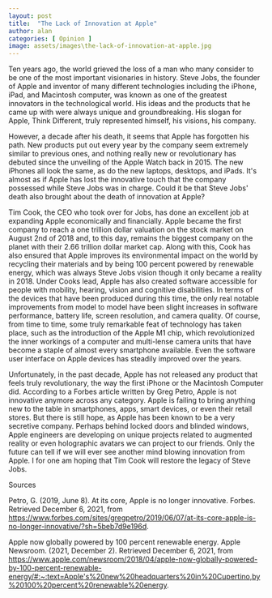 ```yaml
---
layout: post
title:  "The Lack of Innovation at Apple"
author: alan
categories: [ Opinion ]
image: assets/images\the-lack-of-innovation-at-apple.jpg
---
```


Ten years ago, the world grieved the loss of a man who many consider to be one of the most important visionaries in history. Steve Jobs, the founder of Apple and inventor of many different technologies including the iPhone, iPad, and Macintosh computer, was known as one of the greatest innovators in the technological world. His ideas and the products that he came up with were always unique and groundbreaking. His slogan for Apple, Think Different, truly represented himself, his visions, his company.

However, a decade after his death, it seems that Apple has forgotten his path. New products put out every year by the company seem extremely similar to previous ones, and nothing really new or revolutionary has debuted since the unveiling of the Apple Watch back in 2015.  The new iPhones all look the same, as do the new laptops, desktops, and iPads. It's almost as if Apple has lost the innovative touch that the company possessed while Steve Jobs was in charge. Could it be that Steve Jobs' death also brought about the death of innovation at Apple?

Tim Cook, the CEO who took over for Jobs, has done an excellent job at expanding Apple economically and financially. Apple became the first company to reach a one trillion dollar valuation on the stock market on August 2nd of 2018 and, to this day, remains the biggest company on the planet with their 2.66 trillion dollar market cap. Along with this, Cook has also ensured that Apple improves its environmental impact on the world by recycling their materials and by being 100 percent powered by renewable energy, which was always Steve Jobs vision though it only became a reality in 2018. Under Cooks lead, Apple has also created software accessible for people with mobility, hearing, vision and cognitive disabilities. In terms of the devices that have been produced during this time, the only real notable improvements from model to model have been slight increases in software performance, battery life, screen resolution, and camera quality. Of course, from time to time, some truly remarkable feat of technology has taken place, such as the introduction of the Apple M1 chip, which revolutionized the inner workings of a computer and multi-lense camera units that have become a staple of almost every smartphone available. Even the software user interface on Apple devices has steadily improved over the years.

Unfortunately, in the past decade, Apple has not released any product that feels truly revolutionary, the way the first iPhone or the Macintosh Computer did. According to a Forbes article written by Greg Petro, Apple is not innovative anymore across any category. Apple is failing to bring anything new to the table in smartphones, apps, smart devices, or even their retail stores. But there is still hope, as Apple has been known to be a very secretive company. Perhaps behind locked doors and blinded windows, Apple engineers are developing on unique projects related to augmented reality or even holographic avatars we can project to our friends. Only the future can tell if we will ever see another mind blowing innovation from Apple. I for one am hoping that Tim Cook will restore the legacy of Steve Jobs. 

Sources 

Petro, G. (2019, June 8). At its core, Apple is no longer innovative. Forbes. Retrieved December 6, 2021, from https://www.forbes.com/sites/gregpetro/2019/06/07/at-its-core-apple-is-no-longer-innovative/?sh=5beb7d9e196d. 

Apple now globally powered by 100 percent renewable energy. Apple Newsroom. (2021, December 2). Retrieved December 6, 2021, from https://www.apple.com/newsroom/2018/04/apple-now-globally-powered-by-100-percent-renewable-energy/#:~:text=Apple's%20new%20headquarters%20in%20Cupertino,by%20100%20percent%20renewable%20energy. 


